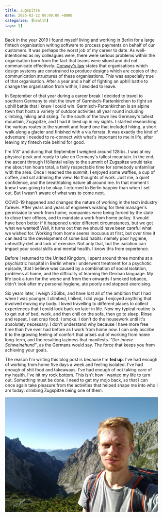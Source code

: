 ```yaml
---
title: Zugspitze
date: 2025-02-22 00:00:00 +0000
categories: [health]
tags: []
---
```


Back in the year 2019 I found myself living and working in Berlin for a large fintech organisation writing software to process payments on behalf of our customers. It was perhaps the worst job of my career to date. As well-intentioned as my colleagues were, there were serious problems within the organisation born from the fact that teams were siloed and did not communicate effectively. [Conway's law](https://en.wikipedia.org/wiki/Conway%27s_law) states that organisations which design systems are constrained to produce designs which are copies of the communication structures of these organisations. This was especially true of that organisation. After a year and a half of fighting an uphill battle to change the organisation from within, I decided to leave.

In September of that year during a career break I decided to travel to southern Germany to visit the town of Garmisch-Partenkirchen to fight an uphill battle that I knew I could win. Garmisch-Partenkirchen is an alpine town that hosts a variety of outdoor activities all year round including climbing, hiking and skiing. To the south of the town lies Germany's tallest mountain, Zugspitze, and I had it lined up in my sights. I started researching the various routes to the summit and found one that included hiking, a short walk along a glacier and finished with a via ferrata. It was exactly the kind of adventure I needed to re-connect with what's important to me in life, after leaving my fintech role behind for good.

I'm 5'8" and during that September I weighed around 128lbs. I was at my physical peak and ready to take on Germany's tallest mountain. In the end, the ascent through Höllental valley to the summit of Zugspitze would take me about ten hours total, a fairly respectable time for somebody unfamiliar with the area. Once I reached the summit, I enjoyed some waffles, a cup of coffee, and sat admiring the view. No thoughts of work. Just me, a quiet confidence, and the breathtaking nature all around me. In that moment I knew I was going to be okay. I returned to Berlin happier than when I set out. But I wasn't aware of what was to come next.

COVID-19 happened and changed the nature of working in the tech industry forever. After years and years of engineers wishing for their manager's permission to work from home, companies were being forced by the state to close their offices, and to mandate a work from home policy. It would have been better if it happened under different circumstances, but we got what we wanted! Well, it turns out that we should have been careful what we wished for. Working from home seems inocuous at first, but over time it can lead to the development of some bad habits: namely poor hygiene, unhealthy diet and lack of exercise. Not only that, but the isolation can impact your social skills and mental health. I know this from experience.

Before I returned to the United Kingdom, I spent around three months at a psychiatric hospital in Berlin where I underwent treatment for a psychotic episode, that I believe was caused by a combination of social isolation, problems at home, and the difficulty of learning the German language. My life took a turn for the worse and from then onwards I smoked tobacco, didn't look after my personal hygiene, ate poorly and stopped exercising.

Six years later, I weigh 206lbs, and have lost all of the ambition that I had when I was younger. I climbed, I hiked, I did yoga. I enjoyed anything that involved moving my body. I loved travelling to different places to collect experiences that I could look back on later in life. Now my typical routine is to get out of bed, work, and then chill on the sofa, then go to sleep. Rinse and repeat. I eat crap food. I smoke. I don't do the housework until it's absolutely necessary. I don't understand why because I have more free time than I've ever had before as I work from home now. I can only ascribe it to the growing feeling of comfort that arises out of working from home long-term, and the resulting laziness that manifests. *"Der innere Schweinehund"*, as the Germans would say. The force that keeps you from achieving your goals.

The reason I'm writing this blog post is because I'm **fed up**. I've had enough of working from home five days a week and feeling isolated. I've had enough of shit food and takeaways. I've had enough of not taking care of my health. I've hit my rock bottom. This isn't how I wanted my life to turn out. Something must be done. I need to get my mojo back, so that I can once again take pleasure from the activities that helped shape me into who I am today: climbing Zugspitze being one of them.

![Daniel hiking up to Zugspitze via Höllental valley in Garmisch-Partenkirchen, Germany](/assets/img/2025-02-22-zugspitze/hiking.jpg)